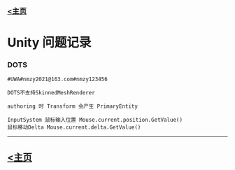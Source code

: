 ### [<主页](/index.html)

# Unity 问题记录

### DOTS

```
#UWA#nmzy2021@163.com#nmzy123456

DOTS不支持SkinnedMeshRenderer

authoring 时 Transform 会产生 PrimaryEntity

InputSystem 鼠标输入位置 Mouse.current.position.GetValue()
鼠标移动Delta Mouse.current.delta.GetValue()
```

---

## [<主页](/index.html)